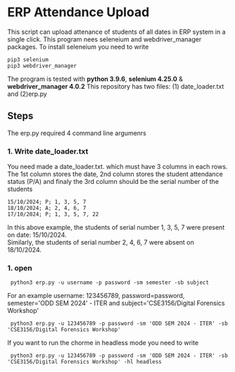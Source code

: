 # ERP Attendance Upload 
This script can upload attenance of students of all dates in ERP system in a single click. This program nees seleneium and webdriver_manager packages. To install seleneium you need to write
```
pip3 selenium
pip3 webdriver_manager
```
The program is tested with <b>python 3.9.6</b>, <b>selenium 4.25.0</b> & <b>webdriver_manager 4.0.2</b>
This repository has two files: (1) date_loader.txt and (2)erp.py
## Steps
The erp.py required 4 command line argumenrs


### 1. Write date_loader.txt
You need made a date_loader.txt. which must have 3 columns in each rows. The 1st column stores the date, 2nd column stores the student attendance status (P/A) and finaly the 3rd column should be the serial number of the students
```
15/10/2024; P; 1, 3, 5, 7
18/10/2024; A; 2, 4, 6, 7
17/10/2024; P; 1, 3, 5, 7, 22
```
In this above example, the students of serial number 1, 3, 5, 7 were present on date: 15/10/2024.<br>
Similarly, the students of serial number 2, 4, 6, 7 were absent on 18/10/2024.

### 1. open
```
 python3 erp.py -u username -p password -sm semester -sb subject
```
For an example username: 123456789, password=password, semester='ODD SEM 2024' - ITER and subject='CSE3156/Digital Forensics Workshop'
```
 python3 erp.py -u 123456789 -p password -sm 'ODD SEM 2024 - ITER' -sb 'CSE3156/Digital Forensics Workshop'
```
If you want to run the chorme in headless mode you need to write
```
 python3 erp.py -u 123456789 -p password -sm 'ODD SEM 2024 - ITER' -sb 'CSE3156/Digital Forensics Workshop' -hl headless
```



